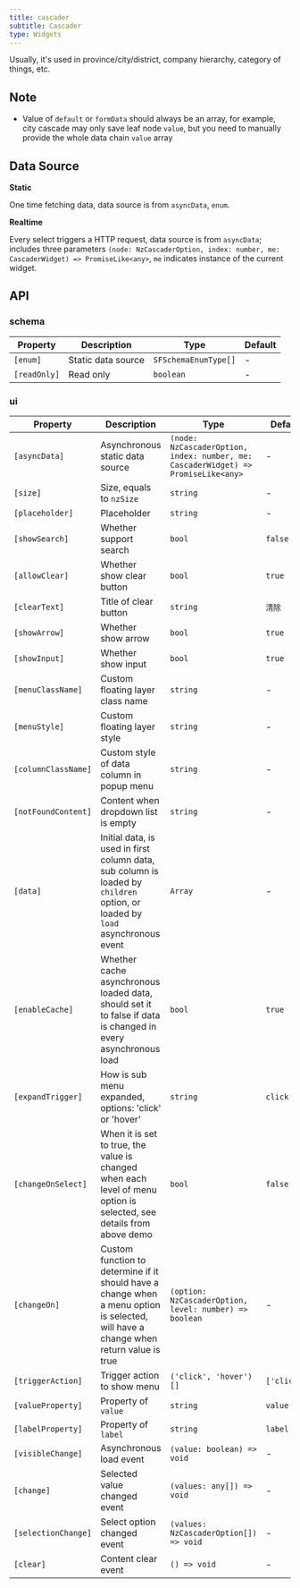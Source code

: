 ```yaml
---
title: cascader
subtitle: Cascader
type: Widgets
---
```


Usually, it's used in province/city/district, company hierarchy, category of things, etc.

## Note

- Value of `default` or `formData` should always be an array, for example, city cascade may only save leaf node `value`, but you need to manually provide the whole data chain `value` array

## Data Source

**Static**

One time fetching data, data source is from `asyncData`, `enum`.

**Realtime**

Every select triggers a HTTP request, data source is from `asyncData`; includes three parameters `(node: NzCascaderOption, index: number, me: CascaderWidget) => PromiseLike<any>`, `me` indicates instance of the current widget.

## API

### schema

Property     | Description        | Type                 | Default
-------------|--------------------|----------------------|--------
`[enum]`     | Static data source | `SFSchemaEnumType[]` | -
`[readOnly]` | Read only          | `boolean`            | -

### ui

Property            | Description                                                                                                                          | Type                                                                              | Default
--------------------|--------------------------------------------------------------------------------------------------------------------------------------|-----------------------------------------------------------------------------------|------------
`[asyncData]`       | Asynchronous static data source                                                                                                      | `(node: NzCascaderOption, index: number, me: CascaderWidget) => PromiseLike<any>` | -
`[size]`            | Size, equals to `nzSize`                                                                                                             | `string`                                                                          | -
`[placeholder]`     | Placeholder                                                                                                                          | `string`                                                                          | -
`[showSearch]`      | Whether support search                                                                                                               | `bool`                                                                            | `false`
`[allowClear]`      | Whether show clear button                                                                                                            | `bool`                                                                            | `true`
`[clearText]`       | Title of clear button                                                                                                                | `string`                                                                          | `清除`
`[showArrow]`       | Whether show arrow                                                                                                                   | `bool`                                                                            | `true`
`[showInput]`       | Whether show input                                                                                                                   | `bool`                                                                            | `true`
`[menuClassName]`   | Custom floating layer class name                                                                                                     | `string`                                                                          | -
`[menuStyle]`       | Custom floating layer style                                                                                                          | `string`                                                                          | -
`[columnClassName]` | Custom style of data column in popup menu                                                                                            | `string`                                                                          | -
`[notFoundContent]` | Content when dropdown list is empty                                                                                                  | `string`                                                                          | -
`[data]`            | Initial data, is used in first column data, sub column is loaded by `children` option, or loaded by `load` asynchronous event        | `Array`                                                                           | -
`[enableCache]`     | Whether cache asynchronous loaded data, should set it to false if data is changed in every asynchronous load                         | `bool`                                                                            | `true`
`[expandTrigger]`   | How is sub menu expanded, options: 'click' or 'hover'                                                                                | `string`                                                                          | `click`
`[changeOnSelect]`  | When it is set to true, the value is changed when each level of menu option is selected, see details from above demo                 | `bool`                                                                            | `false`
`[changeOn]`        | Custom function to determine if it should have a change when a menu option is selected, will have a change when return value is true | `(option: NzCascaderOption, level: number) => boolean`                            | -
`[triggerAction]`   | Trigger action to show menu                                                                                                          | `('click', 'hover')[]`                                                            | `['click']`
`[valueProperty]`   | Property of `value`                                                                                                                  | `string`                                                                          | `value`
`[labelProperty]`   | Property of `label`                                                                                                                  | `string`                                                                          | `label`
`[visibleChange]`   | Asynchronous load event                                                                                                              | `(value: boolean) => void`                                                        | -
`[change]`          | Selected value changed event                                                                                                         | `(values: any[]) => void`                                                         | -
`[selectionChange]` | Select option changed event                                                                                                          | `(values: NzCascaderOption[]) => void`                                            | -
`[clear]`           | Content clear event                                                                                                                  | `() => void`                                                                      | -

